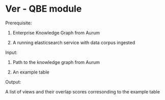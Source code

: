 # Ver - QBE module

Prerequisite:

1. Enterprise Knowledge Graph from Aurum

2. A running elasticsearch service with data corpus ingested

Input:

1. Path to the knowledge graph from Aurum

2. An example table

Output:

A list of views and their overlap scores corresonding to the example table